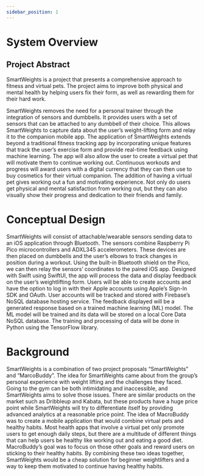 ```yaml
---
sidebar_position: 1
---
```


# System Overview

## Project Abstract
SmartWeights is a project that presents a comprehensive approach to fitness and virtual pets. The project aims to improve both physical and mental health by helping users fix their form, as well as rewarding them for their hard work.

SmartWeights removes the need for a personal trainer through the integration of sensors and dumbbells. It provides users with a set of sensors that can be attached to any dumbbell of their choice. This allows SmartWeights to capture data about the user’s weight-lifting form and relay it to the companion mobile app. The application of SmartWeights extends beyond a traditional fitness tracking app by incorporating unique features that track the user’s exercise form and provide real-time feedback using machine learning. The app will also allow the user to create a virtual pet that will motivate them to continue working out. Continuous workouts and progress will award users with a digital currency that they can then use to buy cosmetics for their virtual companion. The addition of having a virtual pet gives working out a fun and motivating experience. Not only do users get physical and mental satisfaction from working out, but they can also visually show their progress and dedication to their friends and family.


# Conceptual Design

SmartWeights will consist of attachable/wearable sensors sending data to an iOS application through Bluetooth. The sensors combine Raspberry Pi Pico microcontrollers and ADXL345 accelerometers. These devices are then placed on dumbbells and the user’s elbows to track changes in position during a workout. Using the built-in Bluetooth shield on the Pico, we can then relay the sensors’ coordinates to the paired iOS app. 
Designed with Swift using SwiftUI, the app will process the data and display feedback on the user’s weightlifting form. Users will be able to create accounts and have the option to log in with their Apple accounts using Apple’s Sign-In SDK and OAuth. User accounts will be tracked and stored with Firebase’s NoSQL database hosting service. The feedback displayed will be a generated response based on a trained machine learning (ML) model. The ML model will be trained and its data will be stored on a local Core Data NoSQL database. The training and processing of data will be done in Python using the TensorFlow library.


# Background

SmartWeights is a combination of two project proposals “SmartWeights” and “MarcoBuddy”. The idea for SmartWeights came about from the group’s personal experience with weight lifting and the challenges they faced. Going to the gym can be both intimidating and inaccessible, and SmartWeights aims to solve those issues. There are similar products on the market such as Dribbleup and Kabata, but these products have a huge price point while SmartWeights will try to differentiate itself by providing advanced analytics at a reasonable price point. The idea of MacroBuddy was to create a mobile application that would combine virtual pets and healthy habits. Most health apps that involve a virtual pet only promote users to get enough daily steps, but there are a multitude of different things that can help users be healthy like working out and eating a good diet. MacroBuddy’s goal was to focus on those other goals and reward users on sticking to their healthy habits. By combining these two ideas together, SmartWeights would be a cheap solution for beginner weightlifters and a way to keep them motivated to continue having healthy habits. 
